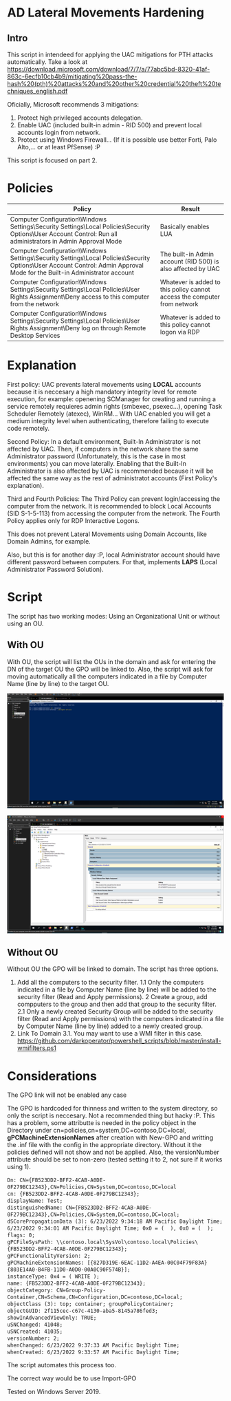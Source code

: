 # AD Lateral Movements Hardening

## Intro

This script in intendeed for applying the UAC mitigations for PTH attacks automatically. Take a look at https://download.microsoft.com/download/7/7/a/77abc5bd-8320-41af-863c-6ecfb10cb4b9/mitigating%20pass-the-hash%20(pth)%20attacks%20and%20other%20credential%20theft%20techniques_english.pdf

Oficially, Microsoft recommends 3 mitigations:
   1. Protect high privileged accounts delegation.
   2. Enable UAC (included built-in admin - RID 500) and prevent local accounts login from network.
   3. Protect using Windows Firewall... (If it is possible use better Forti, Palo Alto,... or at least PfSense) :P

This script is focused on part 2.

# Policies

| Policy                                                                                                                                                                     | Result                                                                   |
|----------------------------------------------------------------------------------------------------------------------------------------------------------------------------|--------------------------------------------------------------------------|
| Computer Configuration\Windows Settings\Security Settings\Local Policies\Security Options\User Account Control: Run all administrators in Admin Approval Mode              | Basically enables LUA                                                    |
| Computer Configuration\Windows Settings\Security Settings\Local Policies\Security Options\User Account Control: Admin Approval Mode for the Built-in Administrator account | The built-in Admin account (RID 500) is also affected by UAC             |
| Computer Configuration\Windows Settings\Security Settings\Local Policies\User Rights Assignment\Deny access to this computer from the network                              | Whatever is added to this policy cannot access the computer from network |
| Computer Configuration\Windows Settings\Security Settings\Local Policies\User Rights Assignment\Deny log on through Remote Desktop Services                                | Whatever is added to this policy cannot logon via RDP                    |

# Explanation

First policy: UAC prevents lateral movements using **LOCAL** accounts because it is neccesary a high mandatory integrity level for remote execution, for example: openening SCManager for creating and running a service remotely requieres admin rights (smbexec, psexec...), opening Task Scheduler Remotely (atexec), WinRM... With UAC enabled you will get a medium integrity level when authenticating, therefore failing to execute code remotely.

Second Policy: In a default environment, Built-In Administrator is not affected by UAC. Then, if computers in the network share the same Administrator password (Unfortunately, this is the case in most environments) you can move laterally. Enabling that the Built-In Administrator is also affected by UAC is recommended because it will be affected the same way as the rest of administratot accounts (First Policy's explanation).

Third and Fourth Policies: The Third Policy can prevent login/accessing the computer from the network. It is recommended to block Local Accounts (SID S-1-5-113) from accessing the computer from the network. The Fourth Policy applies only for RDP Interactive Logons.

This does not prevent Lateral Movements using Domain Accounts, like Domain Admins, for example.

Also, but this is for another day :P, local Administrator account should have different password between computers. For that, implements **LAPS** (Local Administrator Password Solution).

# Script

The script has two working modes: Using an Organizational Unit or without using an OU.

## With OU

With OU, the script will list the OUs in the domain and ask for entering the DN of the target OU the GPO will be linked to. Also, the script will ask for moving automatically all the computers indicated in a file by Computer Name (line by line) to the target OU.

 ![Example Execution Linking to OU](assets/ou.gif?token=GHSAT0AAAAAABT6ZRI2GVYF66OFNJV4BYGOYVUYF3Q)

![Example Created GPO](assets/ou.png?token=GHSAT0AAAAAABT6ZRI2BTJ65RUDLKKH2B2GYVUYF6A)

## Without OU

Without OU the GPO will be linked to domain. The script has three options.
1. Add all the computers to the security filter.
    1.1 Only the computers indicated in a file by Computer Name (line by line) will be added to the security filter (Read and Apply permissions).
2 Create a group, add compputers to the group and then add that group to the security filter.
    2.1 Only a newly created Security Group will be added to the security filter (Read and Apply permissions) with the computers indicated in a file by Computer Name (line by line) added to a newly created group.
3. Link To Domain
    3.1. You may want to use a WMI filter in this case. https://github.com/darkoperator/powershell_scripts/blob/master/install-wmifilters.ps1

# Considerations

The GPO link will not be enabled any case

The GPO is hardcoded for thinness and written to the system directory, so only the script is neccesary. Not a recommended thing but hacky :P. This has a problem, some attributte is needed in the policy object in the Directory under cn=policies,cn=system,DC=contoso,DC=local, **gPCMachineExtensionNames** after creation with New-GPO and writting the .inf file with the config in the appropriate directory. Without it the policies defined will not show and not be applied. Also, the versionNumber attribute should be set to non-zero (tested setting it to 2, not sure if it works using 1).

```
Dn: CN={FB523DD2-BFF2-4CAB-A0DE-0F279BC12343},CN=Policies,CN=System,DC=contoso,DC=local
cn: {FB523DD2-BFF2-4CAB-A0DE-0F279BC12343}; 
displayName: Test; 
distinguishedName: CN={FB523DD2-BFF2-4CAB-A0DE-0F279BC12343},CN=Policies,CN=System,DC=contoso,DC=local; 
dSCorePropagationData (3): 6/23/2022 9:34:18 AM Pacific Daylight Time; 6/23/2022 9:34:01 AM Pacific Daylight Time; 0x0 = (  ), 0x0 = (  ); 
flags: 0; 
gPCFileSysPath: \\contoso.local\SysVol\contoso.local\Policies\{FB523DD2-BFF2-4CAB-A0DE-0F279BC12343}; 
gPCFunctionalityVersion: 2; 
gPCMachineExtensionNames: [{827D319E-6EAC-11D2-A4EA-00C04F79F83A}{803E14A0-B4FB-11D0-A0D0-00A0C90F574B}];
instanceType: 0x4 = ( WRITE ); 
name: {FB523DD2-BFF2-4CAB-A0DE-0F279BC12343}; 
objectCategory: CN=Group-Policy-Container,CN=Schema,CN=Configuration,DC=contoso,DC=local; 
objectClass (3): top; container; groupPolicyContainer; 
objectGUID: 2f115cec-c67c-4130-aba5-8145a786fed3; 
showInAdvancedViewOnly: TRUE; 
uSNChanged: 41048; 
uSNCreated: 41035; 
versionNumber: 2; 
whenChanged: 6/23/2022 9:37:33 AM Pacific Daylight Time; 
whenCreated: 6/23/2022 9:33:57 AM Pacific Daylight Time; 

```

The script automates this process too.

The correct way would be to use Import-GPO

Tested on Windows Server 2019.